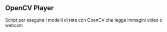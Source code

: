 ## OpenCV Player

Script per eseguire i modelli di rete con OpenCV che legge immagini video o webcam